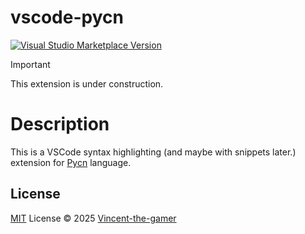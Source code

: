 # vscode-pycn

<a href="https://marketplace.visualstudio.com/items?itemName=antfu.pycn" target="__blank"><img src="https://img.shields.io/visual-studio-marketplace/v/antfu.pycn.svg?color=eee&amp;label=VS%20Code%20Marketplace&logo=visual-studio-code" alt="Visual Studio Marketplace Version" /></a>

> [!IMPORTANT]
> This extension is under construction.

# Description

This is a VSCode syntax highlighting (and maybe with snippets later.) extension for [Pycn](https://github.com/Vincent-the-gamer/pycn) language.

## License

[MIT](./LICENSE.md) License © 2025 [Vincent-the-gamer](https://github.com/Vincent-the-gamer)
